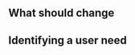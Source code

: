 <!--
Please fill in the sections below.

After you submit your issue, the tech docs template working group will discuss and prioritise it at our fortnightly triage meeting. We’ll then let you know if and when we’ll move it forward.
-->

## What should change

<!-- What would fix the issue? Is this something you think should behave differently, or something that you currently cannot do? -->

## Identifying a user need

<!-- Do you have evidence that the change will meet the needs of users? Let us know about any user research or testing you’ve done. -->

